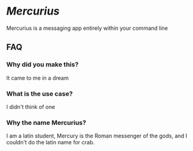 # _Mercurius_
Mercurius is a messaging app entirely within your command line

## FAQ
### **Why did you make this?**
It came to me in a dream

### **What is the use case?**
 I didn't think of one

### **Why the name Mercurius?**
I am a latin student, Mercury is the Roman messenger of the gods, and I couldn't do the latin name for crab.
